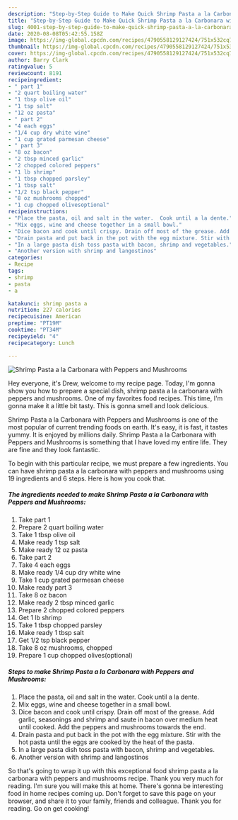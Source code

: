 ```yaml
---
description: "Step-by-Step Guide to Make Quick Shrimp Pasta a la Carbonara with Peppers and Mushrooms"
title: "Step-by-Step Guide to Make Quick Shrimp Pasta a la Carbonara with Peppers and Mushrooms"
slug: 4001-step-by-step-guide-to-make-quick-shrimp-pasta-a-la-carbonara-with-peppers-and-mushrooms
date: 2020-08-08T05:42:55.158Z
image: https://img-global.cpcdn.com/recipes/4790558129127424/751x532cq70/shrimp-pasta-a-la-carbonara-with-peppers-and-mushrooms-recipe-main-photo.jpg
thumbnail: https://img-global.cpcdn.com/recipes/4790558129127424/751x532cq70/shrimp-pasta-a-la-carbonara-with-peppers-and-mushrooms-recipe-main-photo.jpg
cover: https://img-global.cpcdn.com/recipes/4790558129127424/751x532cq70/shrimp-pasta-a-la-carbonara-with-peppers-and-mushrooms-recipe-main-photo.jpg
author: Barry Clark
ratingvalue: 5
reviewcount: 8191
recipeingredient:
- " part 1"
- "2 quart boiling water"
- "1 tbsp olive oil"
- "1 tsp salt"
- "12 oz pasta"
- " part 2"
- "4 each eggs"
- "1/4 cup dry white wine"
- "1 cup grated parmesan cheese"
- " part 3"
- "8 oz bacon"
- "2 tbsp minced garlic"
- "2 chopped colored peppers"
- "1 lb shrimp"
- "1 tbsp chopped parsley"
- "1 tbsp salt"
- "1/2 tsp black pepper"
- "8 oz mushrooms chopped"
- "1 cup chopped olivesoptional"
recipeinstructions:
- "Place the pasta, oil and salt in the water.  Cook until a la dente."
- "Mix eggs, wine and cheese together in a small bowl."
- "Dice bacon and cook until crispy. Drain off most of the grease. Add garlic, seasonings and shrimp and saute in bacon over medium heat until cooked. Add the peppers and  mushrooms towards the end."
- "Drain pasta and put back in the pot with the egg mixture. Stir with the hot pasta until the eggs are cooked by the heat of the pasta."
- "In a large pasta dish toss pasta with bacon, shrimp and vegetables."
- "Another version with shrimp and langostinos"
categories:
- Recipe
tags:
- shrimp
- pasta
- a

katakunci: shrimp pasta a 
nutrition: 227 calories
recipecuisine: American
preptime: "PT19M"
cooktime: "PT34M"
recipeyield: "4"
recipecategory: Lunch

---
```



![Shrimp Pasta a la Carbonara with Peppers and Mushrooms](https://img-global.cpcdn.com/recipes/4790558129127424/751x532cq70/shrimp-pasta-a-la-carbonara-with-peppers-and-mushrooms-recipe-main-photo.jpg)

Hey everyone, it's Drew, welcome to my recipe page. Today, I'm gonna show you how to prepare a special dish, shrimp pasta a la carbonara with peppers and mushrooms. One of my favorites food recipes. This time, I'm gonna make it a little bit tasty. This is gonna smell and look delicious.



Shrimp Pasta a la Carbonara with Peppers and Mushrooms is one of the most popular of current trending foods on earth. It's easy, it is fast, it tastes yummy. It is enjoyed by millions daily. Shrimp Pasta a la Carbonara with Peppers and Mushrooms is something that I have loved my entire life. They are fine and they look fantastic.


To begin with this particular recipe, we must prepare a few ingredients. You can have shrimp pasta a la carbonara with peppers and mushrooms using 19 ingredients and 6 steps. Here is how you cook that.

<!--inarticleads1-->

##### The ingredients needed to make Shrimp Pasta a la Carbonara with Peppers and Mushrooms:

1. Take  part 1
1. Prepare 2 quart boiling water
1. Take 1 tbsp olive oil
1. Make ready 1 tsp salt
1. Make ready 12 oz pasta
1. Take  part 2
1. Take 4 each eggs
1. Make ready 1/4 cup dry white wine
1. Take 1 cup grated parmesan cheese
1. Make ready  part 3
1. Take 8 oz bacon
1. Make ready 2 tbsp minced garlic
1. Prepare 2 chopped colored peppers
1. Get 1 lb shrimp
1. Take 1 tbsp chopped parsley
1. Make ready 1 tbsp salt
1. Get 1/2 tsp black pepper
1. Take 8 oz mushrooms, chopped
1. Prepare 1 cup chopped olives(optional)




<!--inarticleads2-->

##### Steps to make Shrimp Pasta a la Carbonara with Peppers and Mushrooms:

1. Place the pasta, oil and salt in the water.  Cook until a la dente.
1. Mix eggs, wine and cheese together in a small bowl.
1. Dice bacon and cook until crispy. Drain off most of the grease. Add garlic, seasonings and shrimp and saute in bacon over medium heat until cooked. Add the peppers and  mushrooms towards the end.
1. Drain pasta and put back in the pot with the egg mixture. Stir with the hot pasta until the eggs are cooked by the heat of the pasta.
1. In a large pasta dish toss pasta with bacon, shrimp and vegetables.
1. Another version with shrimp and langostinos




So that's going to wrap it up with this exceptional food shrimp pasta a la carbonara with peppers and mushrooms recipe. Thank you very much for reading. I'm sure you will make this at home. There's gonna be interesting food in home recipes coming up. Don't forget to save this page on your browser, and share it to your family, friends and colleague. Thank you for reading. Go on get cooking!
